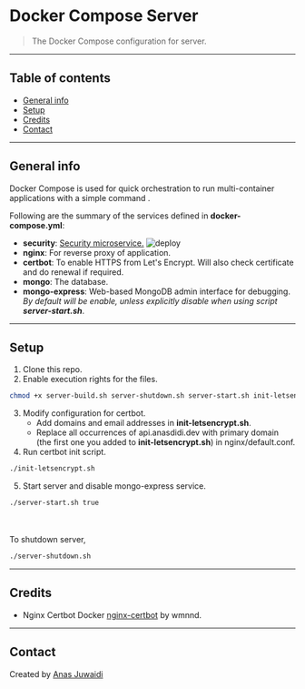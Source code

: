 # Docker Compose Server
> The Docker Compose configuration for server.

---

## Table of contents
* [General info](#general-info)
* [Setup](#setup)
* [Credits](#credits)
* [Contact](#contact)

---

## General info
Docker Compose is used for quick orchestration to run multi-container applications with a simple command .

Following are the summary of the services defined in **docker-compose.yml**:
- **security**: [Security microservice.](https://github.com/anas-didi95/vertx-security-server) ![deploy](https://github.com/anas-didi95/vertx-security-server/workflows/deploy/badge.svg?branch=master)
- **nginx**: For reverse proxy of application.
- **certbot**: To enable HTTPS from Let's Encrypt. Will also check certificate and do renewal if required.
- **mongo**: The database.
- **mongo-express**: Web-based MongoDB admin interface for debugging. *By default will be enable, unless explicitly disable when using script <b>server-start.sh</b>*.

---

## Setup
1. Clone this repo.
2. Enable execution rights for the files.
```sh
chmod +x server-build.sh server-shutdown.sh server-start.sh init-letsencrypt.sh
```
3. Modify configuration for certbot.
    - Add domains and email addresses in <b>init-letsencrypt.sh</b>.
    - Replace all occurrences of api.anasdidi.dev with primary domain (the first one you added to <b>init-letsencrypt.sh</b>) in nginx/default.conf.
4. Run certbot init script.
```sh
./init-letsencrypt.sh
```
5. Start server and disable mongo-express service.
```sh
./server-start.sh true
```
<br></br>
To shutdown server,
```sh
./server-shutdown.sh
```

---

## Credits
* Nginx Certbot Docker [nginx-certbot](https://github.com/wmnnd/nginx-certbot) by wmnnd.

---

## Contact
Created by [Anas Juwaidi](mailto:anas.didi95@gmail.com)
